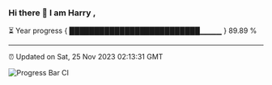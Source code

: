 ### Hi there 👋 I am Harry , 

⏳ Year progress { ██████████████████████████▁▁▁▁ } 89.89 %

---

⏰ Updated on Sat, 25 Nov 2023 02:13:31 GMT

![Progress Bar CI](https://github.com/duykhang68/duykhang68/workflows/Progress%20Bar%20CI/badge.svg)
